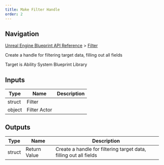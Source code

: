 ```yaml
---
title: Make Filter Handle
order: 2
---
```

## Navigation

[Unreal Engine Blueprint API Reference](https://dev.epicgames.com/documentation/en-us/unreal-engine/BlueprintAPI) > [Filter](https://dev.epicgames.com/documentation/en-us/unreal-engine/BlueprintAPI/Filter)

Create a handle for filtering target data, filling out all fields

Target is Ability System Blueprint Library

## Inputs

| Type | Name | Description |
| --- | --- | --- |
| struct | Filter |  |
| object | Filter Actor |  |

## Outputs

| Type | Name | Description |
| --- | --- | --- |
| struct | Return Value | Create a handle for filtering target data, filling out all fields |
